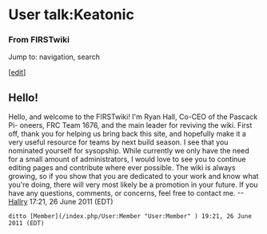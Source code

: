 

# User talk:Keatonic

### From FIRSTwiki

Jump to: navigation, search

[[edit](/index.php?title=User_talk:Keatonic&action=edit&section=1 "Edit
section: Hello!" )]

##  Hello!

Hello, and welcome to the FIRSTwiki! I'm Ryan Hall, Co-CEO of the Pascack Pi-
oneers, FRC Team 1676, and the main leader for reviving the wiki. First off,
thank you for helping us bring back this site, and hopefully make it a very
useful resource for teams by next build season. I see that you nominated
yourself for sysopship. While currently we only have the need for a small
amount of administrators, I would love to see you to continue editing pages
and contribute where ever possible. The wiki is always growing, so if you show
that you are dedicated to your work and know what you're doing, there will
very most likely be a promotion in your future. If you have any questions,
comments, or concerns, feel free to contact me.
--[Hallry](/index.php/User:Hallry "User:Hallry" ) 17:21, 26 June 2011 (EDT)

    ditto [Member](/index.php/User:Member "User:Member" ) 19:21, 26 June 2011 (EDT) 

